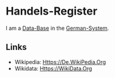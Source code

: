 # Handels-Register

I am a [Data-Base](2000245.md) in the [German-System](8000998.md).

## Links

- Wikipedia: [Https://De.WikiPedia.Org](https://de.wikipedia.org/wiki/Handelsregister_(Deutschland))
- Wikidata: [Https://WikiData.Org](https://www.wikidata.org/wiki/Q457703)
